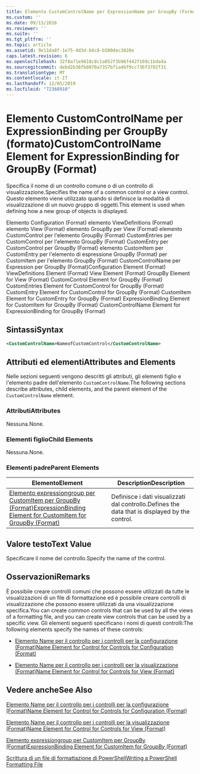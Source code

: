 ```yaml
---
title: Elemento CustomControlName per ExpressionName per GroupBy (Format) | Microsoft Docs
ms.custom: ''
ms.date: 09/13/2016
ms.reviewer: ''
ms.suite: ''
ms.tgt_pltfrm: ''
ms.topic: article
ms.assetid: 9e11da8f-1e75-4d3d-b4c8-b500dec3028e
caps.latest.revision: 6
ms.openlocfilehash: 32f8a71e9818c8c1a052f3b96f442f169c1bda4a
ms.sourcegitcommit: debd2b38fb8070a7357bf1a4bf9cc736f3702f31
ms.translationtype: MT
ms.contentlocale: it-IT
ms.lasthandoff: 12/05/2019
ms.locfileid: "72368910"
---
```

# <a name="customcontrolname-element-for-expressionbinding-for-groupby-format"></a><span data-ttu-id="263e9-102">Elemento CustomControlName per ExpressionBinding per GroupBy (formato)</span><span class="sxs-lookup"><span data-stu-id="263e9-102">CustomControlName Element for ExpressionBinding for GroupBy (Format)</span></span>

<span data-ttu-id="263e9-103">Specifica il nome di un controllo comune o di un controllo di visualizzazione.</span><span class="sxs-lookup"><span data-stu-id="263e9-103">Specifies the name of a common control or a view control.</span></span> <span data-ttu-id="263e9-104">Questo elemento viene utilizzato quando si definisce la modalità di visualizzazione di un nuovo gruppo di oggetti.</span><span class="sxs-lookup"><span data-stu-id="263e9-104">This element is used when defining how a new group of objects is displayed.</span></span>

<span data-ttu-id="263e9-105">Elemento Configuration (Format) elemento ViewDefinitions (Format) elemento View (Format) elemento GroupBy per View (Format) elemento CustomControl per l'elemento GroupBy (Format) CustomEntries per CustomControl per l'elemento GroupBy (Format) CustomEntry per CustomControl per GroupBy (Format) elemento CustomItem per CustomEntry per l'elemento di espressione GroupBy (Format) per CustomItem per l'elemento GroupBy (Format) CustomControlName per Expression per GroupBy (Format)</span><span class="sxs-lookup"><span data-stu-id="263e9-105">Configuration Element (Format) ViewDefinitions Element (Format) View Element (Format) GroupBy Element for View (Format) CustomControl Element for GroupBy (Format) CustomEntries Element for CustomControl for GroupBy (Format) CustomEntry Element for CustomControl for GroupBy (Format) CustomItem Element for CustomEntry for GroupBy (Format) ExpressionBinding Element for CustomItem for GroupBy (Format) CustomControlName Element for ExpressionBinding for GroupBy (Format)</span></span>

## <a name="syntax"></a><span data-ttu-id="263e9-106">Sintassi</span><span class="sxs-lookup"><span data-stu-id="263e9-106">Syntax</span></span>

```xml
<CustomControlName>NameofCustomControl</CustomControlName>
```

## <a name="attributes-and-elements"></a><span data-ttu-id="263e9-107">Attributi ed elementi</span><span class="sxs-lookup"><span data-stu-id="263e9-107">Attributes and Elements</span></span>

<span data-ttu-id="263e9-108">Nelle sezioni seguenti vengono descritti gli attributi, gli elementi figlio e l'elemento padre dell'elemento `CustomControlName`.</span><span class="sxs-lookup"><span data-stu-id="263e9-108">The following sections describe attributes, child elements, and the parent element of the `CustomControlName` element.</span></span>

### <a name="attributes"></a><span data-ttu-id="263e9-109">Attributi</span><span class="sxs-lookup"><span data-stu-id="263e9-109">Attributes</span></span>

<span data-ttu-id="263e9-110">Nessuna.</span><span class="sxs-lookup"><span data-stu-id="263e9-110">None.</span></span>

### <a name="child-elements"></a><span data-ttu-id="263e9-111">Elementi figlio</span><span class="sxs-lookup"><span data-stu-id="263e9-111">Child Elements</span></span>

<span data-ttu-id="263e9-112">Nessuna.</span><span class="sxs-lookup"><span data-stu-id="263e9-112">None.</span></span>

### <a name="parent-elements"></a><span data-ttu-id="263e9-113">Elementi padre</span><span class="sxs-lookup"><span data-stu-id="263e9-113">Parent Elements</span></span>

|<span data-ttu-id="263e9-114">Elemento</span><span class="sxs-lookup"><span data-stu-id="263e9-114">Element</span></span>|<span data-ttu-id="263e9-115">Description</span><span class="sxs-lookup"><span data-stu-id="263e9-115">Description</span></span>|
|-------------|-----------------|
|[<span data-ttu-id="263e9-116">Elemento expressiongroup per CustomItem per GroupBy (Format)</span><span class="sxs-lookup"><span data-stu-id="263e9-116">ExpressionBinding Element for CustomItem for GroupBy (Format)</span></span>](./expressionbinding-element-for-customitem-for-groupby-format.md)|<span data-ttu-id="263e9-117">Definisce i dati visualizzati dal controllo.</span><span class="sxs-lookup"><span data-stu-id="263e9-117">Defines the data that is displayed by the control.</span></span>|

## <a name="text-value"></a><span data-ttu-id="263e9-118">Valore testo</span><span class="sxs-lookup"><span data-stu-id="263e9-118">Text Value</span></span>

<span data-ttu-id="263e9-119">Specificare il nome del controllo.</span><span class="sxs-lookup"><span data-stu-id="263e9-119">Specify the name of the control.</span></span>

## <a name="remarks"></a><span data-ttu-id="263e9-120">Osservazioni</span><span class="sxs-lookup"><span data-stu-id="263e9-120">Remarks</span></span>

<span data-ttu-id="263e9-121">È possibile creare controlli comuni che possono essere utilizzati da tutte le visualizzazioni di un file di formattazione ed è possibile creare controlli di visualizzazione che possono essere utilizzati da una visualizzazione specifica.</span><span class="sxs-lookup"><span data-stu-id="263e9-121">You can create common controls that can be used by all the views of a formatting file, and you can create view controls that can be used by a specific view.</span></span> <span data-ttu-id="263e9-122">Gli elementi seguenti specificano i nomi di questi controlli:</span><span class="sxs-lookup"><span data-stu-id="263e9-122">The following elements specify the names of these controls:</span></span>

- [<span data-ttu-id="263e9-123">Elemento Name per il controllo per i controlli per la configurazione (Format)</span><span class="sxs-lookup"><span data-stu-id="263e9-123">Name Element for Control for Controls for Configuration (Format)</span></span>](./name-element-for-control-for-controls-for-configuration-format.md)

- [<span data-ttu-id="263e9-124">Elemento Name per il controllo per i controlli per la visualizzazione (Format)</span><span class="sxs-lookup"><span data-stu-id="263e9-124">Name Element for Control for Controls for View (Format)</span></span>](./name-element-for-control-for-controls-for-view-format.md)

## <a name="see-also"></a><span data-ttu-id="263e9-125">Vedere anche</span><span class="sxs-lookup"><span data-stu-id="263e9-125">See Also</span></span>

[<span data-ttu-id="263e9-126">Elemento Name per il controllo per i controlli per la configurazione (Format)</span><span class="sxs-lookup"><span data-stu-id="263e9-126">Name Element for Control for Controls for Configuration (Format)</span></span>](./name-element-for-control-for-controls-for-configuration-format.md)

[<span data-ttu-id="263e9-127">Elemento Name per il controllo per i controlli per la visualizzazione (Format)</span><span class="sxs-lookup"><span data-stu-id="263e9-127">Name Element for Control for Controls for View (Format)</span></span>](./name-element-for-control-for-controls-for-view-format.md)

[<span data-ttu-id="263e9-128">Elemento expressiongroup per CustomItem per GroupBy (Format)</span><span class="sxs-lookup"><span data-stu-id="263e9-128">ExpressionBinding Element for CustomItem for GroupBy (Format)</span></span>](./expressionbinding-element-for-customitem-for-groupby-format.md)

[<span data-ttu-id="263e9-129">Scrittura di un file di formattazione di PowerShell</span><span class="sxs-lookup"><span data-stu-id="263e9-129">Writing a PowerShell Formatting File</span></span>](./writing-a-powershell-formatting-file.md)
